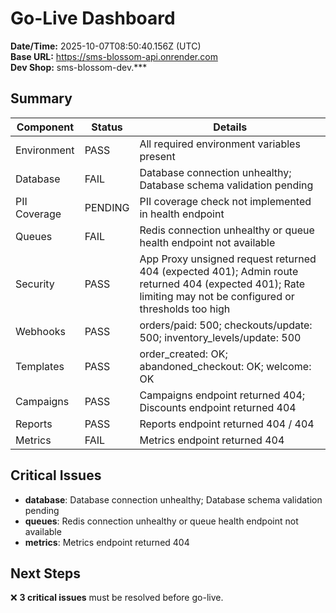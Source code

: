 # Go-Live Dashboard

**Date/Time:** 2025-10-07T08:50:40.156Z (UTC)  
**Base URL:** https://sms-blossom-api.onrender.com  
**Dev Shop:** sms-blossom-dev.\*\*\*

## Summary

| Component    | Status  | Details                                                                                                                                                     |
| ------------ | ------- | ----------------------------------------------------------------------------------------------------------------------------------------------------------- |
| Environment  | PASS    | All required environment variables present                                                                                                                  |
| Database     | FAIL    | Database connection unhealthy; Database schema validation pending                                                                                           |
| PII Coverage | PENDING | PII coverage check not implemented in health endpoint                                                                                                       |
| Queues       | FAIL    | Redis connection unhealthy or queue health endpoint not available                                                                                           |
| Security     | PASS    | App Proxy unsigned request returned 404 (expected 401); Admin route returned 404 (expected 401); Rate limiting may not be configured or thresholds too high |
| Webhooks     | PASS    | orders/paid: 500; checkouts/update: 500; inventory_levels/update: 500                                                                                       |
| Templates    | PASS    | order_created: OK; abandoned_checkout: OK; welcome: OK                                                                                                      |
| Campaigns    | PASS    | Campaigns endpoint returned 404; Discounts endpoint returned 404                                                                                            |
| Reports      | PASS    | Reports endpoint returned 404 / 404                                                                                                                         |
| Metrics      | FAIL    | Metrics endpoint returned 404                                                                                                                               |

## Critical Issues

- **database**: Database connection unhealthy; Database schema validation pending
- **queues**: Redis connection unhealthy or queue health endpoint not available
- **metrics**: Metrics endpoint returned 404

## Next Steps

❌ **3 critical issues** must be resolved before go-live.
